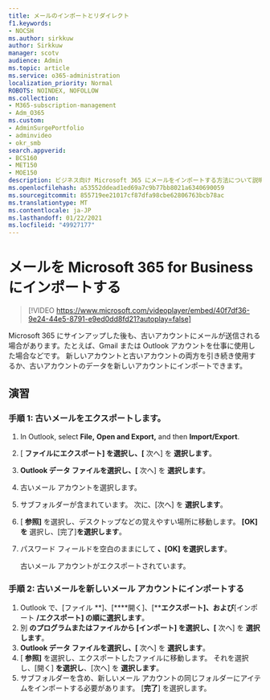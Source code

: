 ```yaml
---
title: メールのインポートとリダイレクト
f1.keywords:
- NOCSH
ms.author: sirkkuw
author: Sirkkuw
manager: scotv
audience: Admin
ms.topic: article
ms.service: o365-administration
localization_priority: Normal
ROBOTS: NOINDEX, NOFOLLOW
ms.collection:
- M365-subscription-management
- Adm_O365
ms.custom:
- AdminSurgePortfolio
- adminvideo
- okr_smb
search.appverid:
- BCS160
- MET150
- MOE150
description: ビジネス向け Microsoft 365 にメールをインポートする方法について説明します。
ms.openlocfilehash: a53552ddead1ed69a7c9b77bb8021a6340690059
ms.sourcegitcommit: 855719ee21017cf87dfa98cbe62806763bcb78ac
ms.translationtype: MT
ms.contentlocale: ja-JP
ms.lasthandoff: 01/22/2021
ms.locfileid: "49927177"
---
```

# <a name="import-email-to-microsoft-365-for-business"></a>メールを Microsoft 365 for Business にインポートする 

> [!VIDEO https://www.microsoft.com/videoplayer/embed/40f7df36-9e24-44e5-8791-e9ed0dd8fd21?autoplay=false]

Microsoft 365 にサインアップした後も、古いアカウントにメールが送信される場合があります。たとえば、Gmail または Outlook アカウントを仕事に使用した場合などです。 新しいアカウントと古いアカウントの両方を引き続き使用するか、古いアカウントのデータを新しいアカウントにインポートできます。

## <a name="try-it"></a>演習

### <a name="step-1-export-your-old-email"></a>手順 1: 古いメールをエクスポートします。

1. In Outlook, select  **File,** **Open and Export,** and then **Import/Export**.
2. [  **ファイルにエクスポート] を選択し、[** 次へ] を  **選択します**。
3. **Outlook データ ファイルを選択し、[** 次へ] を **選択します**。
4. 古いメール アカウントを選択します。
5. サブフォルダーが含まれています。 次に、[次へ] を  **選択します**。
6. [  **参照]** を選択し、デスクトップなどの覚えやすい場所に移動します。 **[OK] を** 選択し、[完了]**を選択します**。
7. パスワード フィールドを空白のままにして **、[OK] を選択します**。

    古いメール アカウントがエクスポートされています。

### <a name="step-2-import-your-old-email-into-your-new-email-account"></a>手順 2: 古いメールを新しいメール アカウントにインポートする

1. Outlook で、[ファイル **]、[****開く]、[****エクスポート]、および**[インポート **/エクスポート] の順に選択します**。
2. 別  **のプログラムまたはファイルから [インポート] を選択し、[** 次へ] を  **選択します**。
3. **Outlook データ ファイルを選択し、[** 次へ] を **選択します**。
4. [  **参照]** を選択し、エクスポートしたファイルに移動します。 それを選択し、[開く]  **を選択し**、[次へ] を **選択します**。
5. サブフォルダーを含め、新しいメール アカウントの同じフォルダーにアイテムをインポートする必要があります。 [**完了**] を選択します。